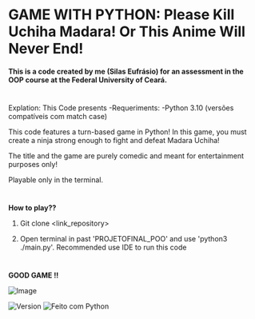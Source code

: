
# GAME WITH PYTHON: Please Kill Uchiha Madara! Or This Anime Will Never End!

#### This is a code created by me (Silas Eufrásio) for an assessment in the OOP course at the Federal University of Ceará.

#

Explation: This Code presents 
-Requeriments:
-Python 3.10 (versões compatíveis com match case)

This code features a turn-based game in Python! In this game, you must create a ninja strong enough to fight and defeat Madara Uchiha!

The title and the game are purely comedic and meant for entertainment purposes only!

Playable only in the terminal.

#
**How to play??**

1. Git clone <link_repository>

2. Open terminal in past 'PROJETOFINAL_POO' and use 'python3 ./main.py'. Recommended use IDE to run this code
#

**GOOD GAME !!**

![Image](https://i.imgur.com/tvnk4Hh.gif)

![Version](https://img.shields.io/badge/version-3.10-blue)
![Feito com Python](https://img.shields.io/badge/Made%20with-Python-blue)
